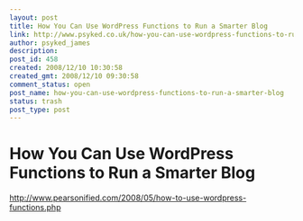 ```yaml
---
layout: post
title: How You Can Use WordPress Functions to Run a Smarter Blog
link: http://www.psyked.co.uk/how-you-can-use-wordpress-functions-to-run-a-smarter-blog/
author: psyked_james
description: 
post_id: 458
created: 2008/12/10 10:30:58
created_gmt: 2008/12/10 09:30:58
comment_status: open
post_name: how-you-can-use-wordpress-functions-to-run-a-smarter-blog
status: trash
post_type: post
---
```


# How You Can Use WordPress Functions to Run a Smarter Blog

<http://www.pearsonified.com/2008/05/how-to-use-wordpress-functions.php>
